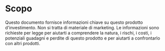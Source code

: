 # Scopo

Questo documento fornisce informazioni chiave su questo prodotto d'investimento. Non si tratta di materiale di marketing. Le informazioni sono richieste per legge per aiutarti a comprendere la natura, i rischi, i costi, i potenziali guadagni e perdite di questo prodotto e per aiutarti a confrontarlo con altri prodotti.
